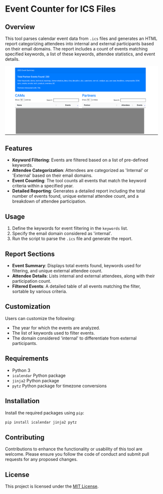 # Event Counter for ICS Files

## Overview
This tool parses calendar event data from `.ics` files and generates an HTML report categorizing attendees into internal and external participants based on their email domains. The report includes a count of events matching specified keywords, a list of these keywords, attendee statistics, and event details.

![](screen.png)

## Features
- **Keyword Filtering**: Events are filtered based on a list of pre-defined keywords.
- **Attendee Categorization**: Attendees are categorized as 'Internal' or 'External' based on their email domains.
- **Event Counting**: The tool counts all events that match the keyword criteria within a specified year.
- **Detailed Reporting**: Generates a detailed report including the total number of events found, unique external attendee count, and a breakdown of attendee participation.

## Usage
1. Define the keywords for event filtering in the `keywords` list.
2. Specify the email domain considered as 'internal'.
3. Run the script to parse the `.ics` file and generate the report.

## Report Sections
- **Event Summary**: Displays total events found, keywords used for filtering, and unique external attendee count.
- **Attendee Details**: Lists internal and external attendees, along with their participation count.
- **Filtered Events**: A detailed table of all events matching the filter, sortable by various criteria.

## Customization
Users can customize the following:
- The year for which the events are analyzed.
- The list of keywords used to filter events.
- The domain considered 'internal' to differentiate from external participants.

## Requirements
- Python 3
- `icalendar` Python package
- `jinja2` Python package
- `pytz` Python package for timezone conversions

## Installation
Install the required packages using `pip`:

```bash
pip install icalendar jinja2 pytz

```


## Contributing
Contributions to enhance the functionality or usability of this tool are welcome. Please ensure you follow the code of conduct and submit pull requests for any proposed changes.

## License
This project is licensed under the [MIT License](LICENSE.md).

